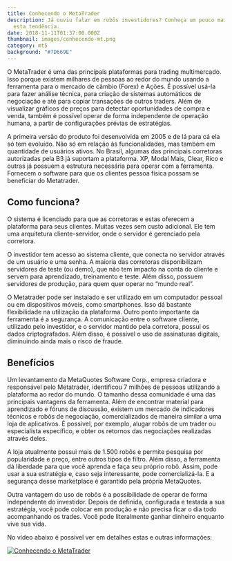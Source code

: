 ```yaml
---
title: Conhecendo o MetaTrader
description: Já ouviu falar em robôs investidores? Conheça um pouco mais sobre
  esta tendência.
date: 2018-11-11T01:37:00.000Z
thumbnail: images/conhecendo-mt.png
category: mt5
background: "#7D669E"
---
```

O MetaTrader é uma das principais plataformas para trading multimercado. Isso porque existem milhares de pessoas ao redor do mundo usando a ferramenta para o mercado de câmbio (Forex) e Ações. É possível usá-la para fazer análise técnica, para criação de sistemas automáticos de negociação e até para copiar transações de outros traders. Além de visualizar gráficos de preços para detectar oportunidades de compra e venda, também é possível operar de forma independente de operação humana, a partir de configurações prévias de estratégias.

A primeira versão do produto foi desenvolvida em 2005 e de lá para cá ela só tem evoluído. Não só em relação às funcionalidades, mas também em quantidade de usuários ativos. No Brasil, algumas das principais corretoras autorizadas pela B3 já suportam a plataforma. XP, Modal Mais, Clear, Rico e outras já possuem a estrutura necessária para operar com a ferramenta. Fornecem o software para que os clientes pessoa física possam se beneficiar do Metatrader.

## Como funciona?

O sistema é licenciado para que as corretoras e estas oferecem a plataforma para seus clientes. Muitas vezes sem custo adicional. Ele tem uma arquitetura cliente-servidor, onde o servidor é gerenciado pela corretora.

O investidor tem acesso ao sistema cliente, que conecta no servidor através de um usuário e uma senha. A maioria das corretoras disponibilizam servidores de teste (ou demo), que não tem impacto na conta do cliente e servem para aprendizado, treinamento e teste. Além disso, possuem servidores de produção, para quem quer operar no “mundo real”.

O Metatrader pode ser instalado e ser utilizado em um computador pessoal ou em dispositivos móveis, como smartphones. Isso dá bastante flexibilidade na utilização da plataforma. Outro ponto importante da ferramenta é a segurança. A comunicação entre o software cliente, utilizado pelo investidor, e o servidor mantido pela corretora, possui os dados criptografados. Além disso, é possível o uso de assinaturas digitais, diminuindo ainda mais o risco de fraude.

## Benefícios

Um levantamento da MetaQuotes Software Corp., empresa criadora e responsável pelo Metatrader, identificou 7 milhões de pessoas utilizando a plataforma ao redor do mundo. O tamanho dessa comunidade é uma das principais vantagens da ferramenta. Além de encontrar material para aprendizado e fóruns de discussão, existem um mercado de indicadores técnicos e robôs de negociação, comercializados de maneira similar a uma loja de aplicativos. É possível, por exemplo, alugar robôs de um trader ou especialista específico, e obter os retornos das negociações realizadas através deles.

A loja atualmente possui mais de 1.500 robôs e permite pesquisa por popularidade e preço, entre outros tipos de filtro. Além disso, a ferramenta dá liberdade para que você aprenda e faça seu próprio robô. Assim, pode usar a sua estratégia e, caso seja interessante, pode comercializá-la. E a segurança desse marketplace é garantido pela própria MetaQuotes.

Outra vantagem do uso de robôs é a possibilidade de operar de forma independente do investidor. Depois de definida, configurada e testada a sua estratégia, você pode colocar em produção e não precisa ficar o dia todo acompanhando os trades. Você pode literalmente ganhar dinheiro enquanto vive sua vida.

No vídeo abaixo é possível ver em detalhes estas e outras informações:

[![Conhecendo o MetaTrader](https://img.youtube.com/vi/lCS9C7dYhB8/0.jpg)](https://www.youtube.com/watch?v=lCS9C7dYhB8)
